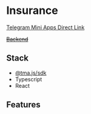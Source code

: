 # Insurance

[Telegram Mini Apps Direct Link](https://t.me/insurance_tma_bot/insurance_tma_app)

~~[Backend]()~~

## Stack

- [@tma.js/sdk](https://github.com/Telegram-Mini-Apps/tma.js)
- Typescript
- React

## Features
